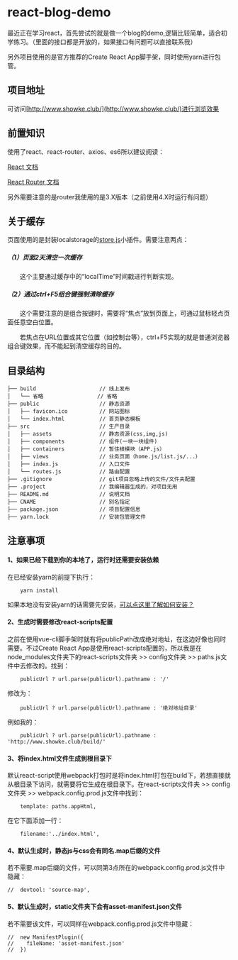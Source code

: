 # react-blog-demo #

最近正在学习react，首先尝试的就是做一个blog的demo,逻辑比较简单，适合初学练习。（里面的接口都是开放的，如果接口有问题可以直接联系我）

另外项目使用的是官方推荐的Create React App脚手架，同时使用yarn进行包管。

## 项目地址 ##

可访问[http://www.showke.club/](http://www.showke.club/)进行浏览效果


## 前置知识 ##

使用了react、react-router、axios、es6所以建议阅读：

[React 文档](http://reactjs.cn/react/docs/getting-started-zh-CN.html)

[React Router 文档](http://react-guide.github.io/react-router-cn/)

另外需要注意的是router我使用的是3.X版本（之前使用4.X时运行有问题）

## 关于缓存 ##

页面使用的是封装localstorage的[store.js](https://github.com/nbubna/store)小插件。需要注意两点：
##### （1）页面2天清空一次缓存 #####
　　这个主要通过缓存中的“localTime”时间戳进行判断实现。
##### （2）通过ctrl+F5组合键强制清除缓存 #####
　　这个需要注意的是组合按键时，需要将“焦点”放到页面上，可通过鼠标轻点页面任意空白位置。

　　若焦点在URL位置或其它位置（如控制台等），ctrl+F5实现的就是普通浏览器组合键效果，而不能起到清空缓存的目的。

## 目录结构 ##

```pre
├── build                    // 线上发布
│   └── 省略                 // 省略
├── public                   // 静态资源
│   ├── favicon.ico          // 网站图标
│   └── index.html           // 首页静态模板
├── src                      // 生产目录
│   ├── assets               // 静态资源(css,img,js)
│   ├── components           // 组件(一块一块组件)
│   ├── containers           // 暂住根模块（APP.js）
│   ├── views                // 业务页面（home.js/list.js/...）
│   ├── index.js             // 入口文件
│   └── routes.js            // 路由配置
├── .gitignore               // git项目忽略上传的文件/文件夹配置
├── .project                 // 我编辑器生成的，对项目无用
├── README.md                // 说明文档
├── CNAME                    // 别名指定
├── package.json             // 项目配置信息
├── yarn.lock                // 安装包管理文件

```

## 注意事项 ##

#### 1、如果已经下载到你的本地了，运行时还需要安装依赖 ####
在已经安装yarn的前提下执行：

```pre
	yarn install
```
如果本地没有安装yarn的话需要先安装，[可以点这里了解如何安装？](https://yarnpkg.com/zh-Hans/docs/getting-started)

#### 2、生成时需要修改react-scripts配置 ####
之前在使用vue-cli脚手架时就有将publicPath改成绝对地址，在这边好像也同时需要。不过Create React App是使用react-scripts配置的，所以我是在node_modules文件夹下的react-scripts文件夹 >> config文件夹 >> paths.js文件中去修改的。找到：
```pre
	publicUrl ? url.parse(publicUrl).pathname : '/'
```
修改为：
```pre
	publicUrl ? url.parse(publicUrl).pathname : '绝对地址目录'
```
例如我的：
```pre
	publicUrl ? url.parse(publicUrl).pathname : 'http://www.showke.club/build/'
```
#### 3、将index.html文件生成到根目录下 ####
默认react-script使用webpack打包时是将index.html打包在build下，若想直接就从根目录下访问，就需要将它生成在根目录下。在react-scripts文件夹 >> config文件夹 >> webpack.config.prod.js文件中找到：
```pre
	template: paths.appHtml,
```
在它下面添加一行：
```pre
	filename:'../index.html',
```

#### 4、默认生成时，静态js与css会有同名.map后缀的文件 ####
若不需要.map后缀的文件，可以同第3点所在的webpack.config.prod.js文件中隐藏：
```pre
//	devtool: 'source-map',
```

#### 5、默认生成时，static文件夹下会有asset-manifest.json文件 ####
若不需要该文件，可以同样在webpack.config.prod.js文件中隐藏：
```pre
//  new ManifestPlugin({
//    fileName: 'asset-manifest.json'
//  })
```
